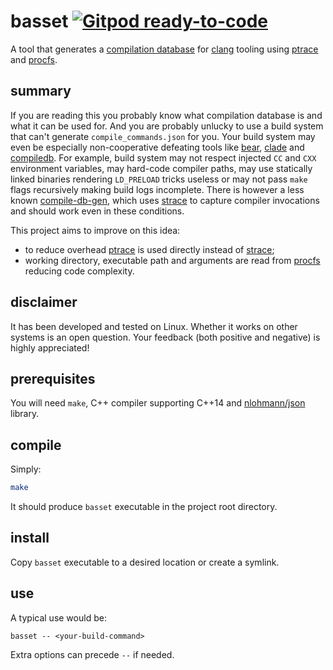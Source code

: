 # basset [![Gitpod ready-to-code](https://img.shields.io/badge/Gitpod-ready--to--code-blue?logo=gitpod)](https://gitpod.io/#https://github.com/i-ky/basset)

A tool that generates a
[compilation database](https://clang.llvm.org/docs/JSONCompilationDatabase.html)
for [clang] tooling using [ptrace] and [procfs].

## summary

If you are reading this
you probably know what compilation database is
and what it can be used for.
And you are probably unlucky to use a build system
that can't generate `compile_commands.json` for you.
Your build system may even be especially non-cooperative
defeating tools like [bear], [clade] and [compiledb].
For example,
build system may not respect injected `CC` and `CXX` environment variables,
may hard-code compiler paths,
may use statically linked binaries rendering `LD_PRELOAD` tricks useless
or may not pass `make` flags recursively making build logs incomplete.
There is however a less known [compile-db-gen],
which uses [strace] to capture compiler invocations
and should work even in these conditions.

This project aims to improve on this idea:
- to reduce overhead [ptrace] is used directly instead of [strace];
- working directory, executable path and arguments are read from [procfs] reducing code complexity.

## disclaimer

It has been developed and tested on Linux.
Whether it works on other systems is an open question.
Your feedback (both positive and negative) is highly appreciated!

## prerequisites

You will need `make`, C++ compiler supporting C++14 and [nlohmann/json] library.

## compile

Simply:
```bash
make
```
It should produce `basset` executable in the project root directory.

## install

Copy `basset` executable to a desired location or create a symlink.

## use

A typical use would be:
```
basset -- <your-build-command>
```
Extra options can precede `--` if needed.

[bear]: https://github.com/rizsotto/Bear
[clade]: https://github.com/17451k/clade
[clang]: https://clang.llvm.org
[compile-db-gen]: https://github.com/sunlin7/compile-db-gen
[compiledb]: https://github.com/nickdiego/compiledb
[nlohmann/json]: https://github.com/nlohmann/json
[procfs]: https://en.wikipedia.org/wiki/Procfs
[ptrace]: https://en.wikipedia.org/wiki/Ptrace
[strace]: https://strace.io
